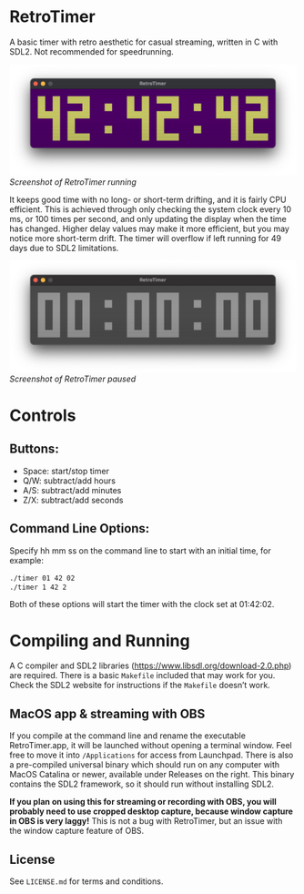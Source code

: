 # RetroTimer

A basic timer with retro aesthetic for casual streaming, written in C with SDL2. Not recommended for speedrunning. 

![Screenshot of RetroTimer running](RetroTimerSS.png)
*Screenshot of RetroTimer running*

It keeps good time with no long- or short-term drifting, and it is fairly CPU efficient. This is achieved through only checking the system clock every 10 ms, or 100 times per second, and only updating the display when the time has changed. Higher delay values may make it more efficient, but you may notice more short-term drift. The timer will overflow if left running for 49 days due to SDL2 limitations.

![Screenshot of RetroTimer paused](RetroTimerSS_paused.png)
*Screenshot of RetroTimer paused*

# Controls

Buttons:
-

- Space: start/stop timer
- Q/W: subtract/add hours
- A/S: subtract/add minutes
- Z/X: subtract/add seconds

Command Line Options:
-

Specify hh mm ss on the command line to start with an initial time, for example:

    ./timer 01 42 02
    ./timer 1 42 2

Both of these options will start the timer with the clock set at 01:42:02.

# Compiling and Running

A C compiler and SDL2 libraries (https://www.libsdl.org/download-2.0.php) are required. There is a basic `Makefile` included that may work for you. Check the SDL2 website for instructions if the `Makefile` doesn’t work.

MacOS app & streaming with OBS
-

If you compile at the command line and rename the executable RetroTimer.app, it will be launched without opening a terminal window. Feel free to move it into `/Applications` for access from Launchpad. There is also a pre-compiled universal binary which should run on any computer with MacOS Catalina or newer, available under Releases on the right. This binary contains the SDL2 framework, so it should run without installing SDL2.

**If you plan on using this for streaming or recording with OBS, you will probably need to use cropped desktop capture, because window capture in OBS is very laggy!** This is not a bug with RetroTimer, but an issue with the window capture feature of OBS.

License
-

See `LICENSE.md` for terms and conditions.